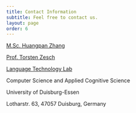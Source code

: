 ```yaml
---
title: Contact Information
subtitle: Feel free to contact us.
layout: page
order: 6
---
```



[M.Sc. Huangpan Zhang](mailto:huangpan.zhang@uni-due.de)

[Prof. Torsten Zesch](mailto:torsten.zesch@uni-due.de)

[Language Technology Lab](https://www.ltl.uni-due.de/)

Computer Science and Applied Cognitive Science

University of Duisburg-Essen

Lotharstr. 63, 47057 Duisburg, Germany